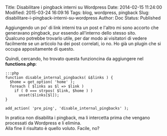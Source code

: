Title: Disabilitare i pingback interni su Wordpress
Date: 2014-02-15 11:24:00
Modified: 2015-03-24 16:09:16
Tags: blog, wordpress, pingback
Slug: disabilitare-i-pingback-interni-su-wordpress
Author: Doc
Status: Published

Aggiungendo un po' di link interni tra un post e l'altro mi sono accorto
che generavano pingback, pur essendo all'interno dello stesso sito.  
Qualcuno potrebbe trovarlo utile, per dar modo ai visitatori di vedere
facilmente se un articolo ha dei post correlati, io no. Ho già un plugin
che si occupa appositamente di questo.

Quindi, cercando, ho trovato questa funzioncina da aggiungere nel
**functions.php**:

    :::php
    function disable_internal_pingbacks( &$links ) {
      $home = get_option( 'home' );
      foreach ( $links as $l => $link )
        if ( 0 === strpos( $link, $home ) )
          unset($links[$l]);
    }

    add_action( 'pre_ping', 'disable_internal_pingbacks' );


In pratica non disabilita i pingback, ma li intercetta prima che vengano
processati da Wordpress e li elimina.  
Alla fine il risultato è quello voluto. Facile, no?
